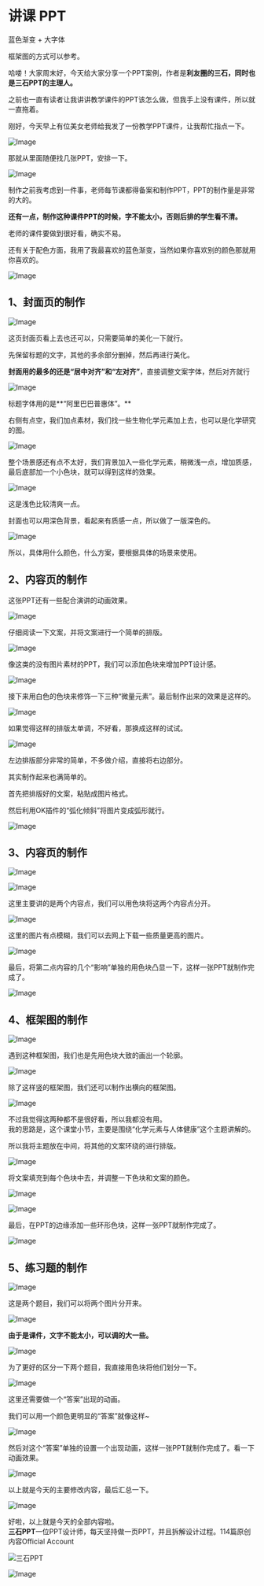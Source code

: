 # 讲课 PPT

蓝色渐变 + 大字体

框架图的方式可以参考。



哈喽！大家周末好，今天给大家分享一个PPT案例，作者是**利友圈的三石，同时也是三石PPT的主理人。**

之前也一直有读者让我讲讲教学课件的PPT该怎么做，但我手上没有课件，所以就一直拖着。

刚好，今天早上有位美女老师给我发了一份教学PPT课件，让我帮忙指点一下。

![Image](https://mmbiz.qpic.cn/mmbiz_png/04WFIXk01pFUKqPrmwJEicEUjTBgydfqic0D2vJGzRHOiakXINsUEiaYKNCxtzUngiayxicndNH3j35EHFtOCAmCy52Q/640?wx_fmt=png&tp=webp&wxfrom=5&wx_lazy=1&wx_co=1)

那就从里面随便找几张PPT，安排一下。  


![Image](https://mmbiz.qpic.cn/mmbiz_jpg/04WFIXk01pGWbWN7qaAdDqJPwxp69rW2BgK0ATrzzR86WE95gFWtE7FxD2dkRElg0rNdgbrjh1P0Cw06IDmLiaw/640?wx_fmt=jpeg&tp=webp&wxfrom=5&wx_lazy=1&wx_co=1)

制作之前我考虑到一件事，老师每节课都得备案和制作PPT，PPT的制作量是非常的大的。

**还有一点，制作这种课件PPT的时候，字不能太小，否则后排的学生看不清。**  


老师的课件要做到很好看，确实不易。  


还有关于配色方面，我用了我最喜欢的蓝色渐变，当然如果你喜欢别的颜色那就用你喜欢的。

![Image](https://mmbiz.qpic.cn/mmbiz_png/04WFIXk01pGWbWN7qaAdDqJPwxp69rW2hCQNMmnp0WWZzW8WCGkJGg1P7vt6SpJEAAXicXTI9dQNY6kGESmsibBA/640?wx_fmt=png&tp=webp&wxfrom=5&wx_lazy=1&wx_co=1)

## **1、封面页的制作**

![Image](https://mmbiz.qpic.cn/mmbiz_png/04WFIXk01pGWbWN7qaAdDqJPwxp69rW2IbdH9ria4KjHEDNxGr01bVuXO4FuwZrBWogLxIxlMEKccAqAjiaotVpA/640?wx_fmt=png&tp=webp&wxfrom=5&wx_lazy=1&wx_co=1)

这页封面页看上去也还可以，只需要简单的美化一下就行。  


先保留标题的文字，其他的多余部分删掉，然后再进行美化。  


**封面用的最多的还是“居中对齐”和“左对齐”**，直接调整文案字体，然后对齐就行

![Image](https://mmbiz.qpic.cn/mmbiz_png/vsj6gMVg9HJHVNzDJYow6picVgOcwwGepVDBiaoNgC3icISryjNsDUK2CYlqSVWV6rDlia6yPbqVuMryHRS04ve3Fg/640?wx_fmt=png&tp=webp&wxfrom=5&wx_lazy=1&wx_co=1)

标题字体用的是**“阿里巴巴普惠体”。**  


右侧有点空，我们加点素材，我们找一些生物化学元素加上去，也可以是化学研究的图。

![Image](https://mmbiz.qpic.cn/mmbiz_png/vsj6gMVg9HJHVNzDJYow6picVgOcwwGepvd7sgyQ2FEALAjx8byq0TZCZYmuh0SESLMpLTiauI0z03teOCicibon0A/640?wx_fmt=png&tp=webp&wxfrom=5&wx_lazy=1&wx_co=1)

整个场景感还有点不太好，我们背景加入一些化学元素，稍微浅一点，增加质感，最后底部加一个小色块，就可以得到这样的效果。

![Image](https://mmbiz.qpic.cn/mmbiz_png/vsj6gMVg9HJHVNzDJYow6picVgOcwwGepc9jM0lJgrZS1tgIQasxk37bpkvOS3OsYaSw3lLQRXtFHuZlcDvacJA/640?wx_fmt=png&tp=webp&wxfrom=5&wx_lazy=1&wx_co=1)

这是浅色比较清爽一点。

封面也可以用深色背景，看起来有质感一点，所以做了一版深色的。

![Image](https://mmbiz.qpic.cn/mmbiz_png/vsj6gMVg9HJHVNzDJYow6picVgOcwwGepGjZibwZDkt7qfDASAmZMtSHAn6IccJkt5OS3VnjVfuqaMQ5ujQicWUhQ/640?wx_fmt=png&tp=webp&wxfrom=5&wx_lazy=1&wx_co=1)

所以，具体用什么颜色，什么方案，要根据具体的场景来使用。

## **2、内容页的制作**

这张PPT还有一些配合演讲的动画效果。

![Image](https://mmbiz.qpic.cn/mmbiz_gif/04WFIXk01pGWbWN7qaAdDqJPwxp69rW2ZwWd8y6ibvfe6aUOGSLudeKUeN2jCh6Jgj9rDsLvGt27yyZmNcPTvcQ/640?wx_fmt=gif&tp=webp&wxfrom=5&wx_lazy=1)

仔细阅读一下文案，并将文案进行一个简单的排版。

![Image](https://mmbiz.qpic.cn/mmbiz_png/04WFIXk01pGWbWN7qaAdDqJPwxp69rW21S49dZGMLnSl4eIgqGHh6Pt4F5OWL8ydljAvJicLibWPjfNNt20eBr3g/640?wx_fmt=png&tp=webp&wxfrom=5&wx_lazy=1&wx_co=1)

像这类的没有图片素材的PPT，我们可以添加色块来增加PPT设计感。

![Image](https://mmbiz.qpic.cn/mmbiz_gif/04WFIXk01pGWbWN7qaAdDqJPwxp69rW2fqicCGtYhhLxUchk8iaHiauNBLH03Y6dDT8DcjibvzvSXICeuVfOibOdR0w/640?wx_fmt=gif&tp=webp&wxfrom=5&wx_lazy=1)

接下来用白色的色块来修饰一下三种“微量元素”。最后制作出来的效果是这样的。

![Image](https://mmbiz.qpic.cn/mmbiz_png/04WFIXk01pGWbWN7qaAdDqJPwxp69rW2uia9EPOMvL8oQX1JibqLIDbwzrdnCokCdgAPU02DUNYDt0Mm1JyMOuGQ/640?wx_fmt=png&tp=webp&wxfrom=5&wx_lazy=1&wx_co=1)

如果觉得这样的排版太单调，不好看，那换成这样的试试。  


![Image](https://mmbiz.qpic.cn/mmbiz_png/04WFIXk01pGWbWN7qaAdDqJPwxp69rW2zCl6NvStl5zEhNCLNcsiapKTpoibl8J82SvrDnsa5B2MkG7x1U820KyQ/640?wx_fmt=png&tp=webp&wxfrom=5&wx_lazy=1&wx_co=1)

左边排版部分非常的简单，不多做介绍，直接将右边部分。  


其实制作起来也满简单的。  


首先把排版好的文案，粘贴成图片格式。

  
然后利用OK插件的“弧化倾斜”将图片变成弧形就行。  
  


![Image](https://mmbiz.qpic.cn/mmbiz_gif/04WFIXk01pGWbWN7qaAdDqJPwxp69rW2FIo2OKCicIpb1FdCvmTpwBz9OBFIDsuUG2SMxSab5xaUwDR4QBhyqCw/640?wx_fmt=gif&tp=webp&wxfrom=5&wx_lazy=1)

##    **3、内容页的制作**  

![Image](https://mmbiz.qpic.cn/mmbiz_gif/04WFIXk01pGWbWN7qaAdDqJPwxp69rW2yuFFsAU5bglSp91tiaXGEviaqPKGdyslEa9wxUbiavFpSicjUoBL44yib8w/640?wx_fmt=gif&tp=webp&wxfrom=5&wx_lazy=1)

![Image](https://mmbiz.qpic.cn/mmbiz_png/04WFIXk01pGWbWN7qaAdDqJPwxp69rW2BWswuib9OpVmPEFwDQtGoI49ffy3jZlkgcOWdiaaQteOUiazMaXMBHeiaw/640?wx_fmt=png&tp=webp&wxfrom=5&wx_lazy=1&wx_co=1)

  
这里主要讲的是两个内容点，我们可以用色块将这两个内容点分开。  
  


![Image](https://mmbiz.qpic.cn/mmbiz_gif/04WFIXk01pGWbWN7qaAdDqJPwxp69rW21WyxmniaeygDAmNic1Vg0N0tmKkkSmPjpx0W6aPJWibjHtC6kaMx0vicrg/640?wx_fmt=gif&tp=webp&wxfrom=5&wx_lazy=1)

  
这里的图片有点模糊，我们可以去网上下载一些质量更高的图片。  
  


![Image](https://mmbiz.qpic.cn/mmbiz_gif/04WFIXk01pGWbWN7qaAdDqJPwxp69rW23Tf06pom8icHpfDaWGMU0tmBCcIQxEF84yl5AjfibpK2LubDviaSVvahA/640?wx_fmt=gif&tp=webp&wxfrom=5&wx_lazy=1)

  
最后，将第二点内容的几个“影响”单独的用色块凸显一下，这样一张PPT就制作完成了。  


![Image](https://mmbiz.qpic.cn/mmbiz_gif/04WFIXk01pGWbWN7qaAdDqJPwxp69rW2udhkoHh7rA2zskyNNxQn0Ex5VdyxjRwyibwKyuhgsBqgnYeKFAQWU3Q/640?wx_fmt=gif&tp=webp&wxfrom=5&wx_lazy=1)

##  **4、框架图的制作**  

![Image](https://mmbiz.qpic.cn/mmbiz_png/04WFIXk01pGWbWN7qaAdDqJPwxp69rW2kDy8D5dY6Zufib1wsUbsjarJw3YEd9l7E2UuGvgQ6LRzad0MPBWRF3A/640?wx_fmt=png&tp=webp&wxfrom=5&wx_lazy=1&wx_co=1)

  
遇到这种框架图，我们也是先用色块大致的画出一个轮廓。  
  


![Image](https://mmbiz.qpic.cn/mmbiz_png/04WFIXk01pGWbWN7qaAdDqJPwxp69rW2QSdWl8XibI2WwusTOHVnrrDxO3QkIwmFZrXFvB5jNUvVvuBnMnBJWYg/640?wx_fmt=png&tp=webp&wxfrom=5&wx_lazy=1&wx_co=1)

  
除了这样竖的框架图，我们还可以制作出横向的框架图。  
  


![Image](https://mmbiz.qpic.cn/mmbiz_png/04WFIXk01pGWbWN7qaAdDqJPwxp69rW2O8rOTmcb9FAvwgSwNuIgzic0YicRO9ZCibjHQGGtQMmMxNtRTkz40krVQ/640?wx_fmt=png&tp=webp&wxfrom=5&wx_lazy=1&wx_co=1)

  
不过我觉得这两种都不是很好看，所以我都没有用。  
我的思路是，这个课堂小节，主要是围绕“化学元素与人体健康”这个主题讲解的。  
  
所以我将主题放在中间，将其他的文案环绕的进行排版。  
  


![Image](https://mmbiz.qpic.cn/mmbiz_png/04WFIXk01pGWbWN7qaAdDqJPwxp69rW2E9ghymWBczh1h3N7VVXMfXrJ1hLGt2BPGXfoYpZMFLeyHiaBaKyVQZQ/640?wx_fmt=png&tp=webp&wxfrom=5&wx_lazy=1&wx_co=1)

  
将文案填充到每个色块中去，并调整一下色块和文案的颜色。  
  


![Image](https://mmbiz.qpic.cn/mmbiz_png/04WFIXk01pGWbWN7qaAdDqJPwxp69rW2JYaQEu6XbzkgltsO3nnfgWKibicicu1EEIdPlDCR1juiciawekzHKuNkMicw/640?wx_fmt=png&tp=webp&wxfrom=5&wx_lazy=1&wx_co=1)

![Image](https://mmbiz.qpic.cn/mmbiz_png/04WFIXk01pGWbWN7qaAdDqJPwxp69rW2r7J0g0wLWBgBO59y3ib3sCm7wfd2RHKflWUFpyzXic6RaqViaFVib9ne2A/640?wx_fmt=png&tp=webp&wxfrom=5&wx_lazy=1&wx_co=1)

  
最后，在PPT的边缘添加一些环形色块，这样一张PPT就制作完成了。  


![Image](https://mmbiz.qpic.cn/mmbiz_gif/04WFIXk01pGWbWN7qaAdDqJPwxp69rW2yZCOiaMUayvbsfZEcKXZATib19wpOW576NwpkSPFFKt1ZEmswHhC93Lw/640?wx_fmt=gif&tp=webp&wxfrom=5&wx_lazy=1)

##   **5、练习题的制作** 

![Image](https://mmbiz.qpic.cn/mmbiz_png/04WFIXk01pGWbWN7qaAdDqJPwxp69rW2ZpkcaCNcpS2LA9SEicnP2VaJXewE4mxzFmwFq7DqEmK8v6LcwH98YlQ/640?wx_fmt=png&tp=webp&wxfrom=5&wx_lazy=1&wx_co=1)

  
这是两个题目，我们可以将两个图片分开来。  
  


![Image](https://mmbiz.qpic.cn/mmbiz_gif/04WFIXk01pGWbWN7qaAdDqJPwxp69rW23nbMpcnYRgkvaXib1mcX250A29TIxrCHU2IFmgO4eGCzsl7Ca28UxdA/640?wx_fmt=gif&tp=webp&wxfrom=5&wx_lazy=1)

  
**由于是课件，文字不能太小，可以调的大一些。**  
  


![Image](https://mmbiz.qpic.cn/mmbiz_gif/04WFIXk01pGWbWN7qaAdDqJPwxp69rW2K5giciaLFy1PcxruQIaKxZNicaIUOa6Z0Z1kBBic4y4fVFF7b4Qrddiclxw/640?wx_fmt=gif&tp=webp&wxfrom=5&wx_lazy=1)

  
为了更好的区分一下两个题目，我直接用色块将他们划分一下。  
  


![Image](https://mmbiz.qpic.cn/mmbiz_gif/04WFIXk01pGWbWN7qaAdDqJPwxp69rW2SsZDxKicUvic0WYRuAapSm1Jf3EalCanGxN3Bw9B5lwQkCtpWwzXma4g/640?wx_fmt=gif&tp=webp&wxfrom=5&wx_lazy=1)

  
这里还需要做一个“答案”出现的动画。  
  
我们可以用一个颜色更明显的“答案”就像这样~  


![Image](https://mmbiz.qpic.cn/mmbiz_gif/04WFIXk01pGWbWN7qaAdDqJPwxp69rW28zz0nIu60iaV00ZaCs02pib4VZ1RWUerOvribJX9QA5Z9yO85773DmBgA/640?wx_fmt=gif&tp=webp&wxfrom=5&wx_lazy=1)

  
然后对这个“答案”单独的设置一个出现动画，这样一张PPT就制作完成了。看一下动画效果。  


![Image](https://mmbiz.qpic.cn/mmbiz_gif/04WFIXk01pGWbWN7qaAdDqJPwxp69rW2eDqW8R6Xdpzr5K9U91sfHZiaXBYwibx7KozxRNLq1ffxDx35IiaHVJGVQ/640?wx_fmt=gif&tp=webp&wxfrom=5&wx_lazy=1)

  
以上就是今天的主要修改内容，最后汇总一下。  


![Image](https://mmbiz.qpic.cn/mmbiz_gif/04WFIXk01pGWbWN7qaAdDqJPwxp69rW2sX8icc1t0jhyUHvLVhZdAiaia9YY9VRIPP9TLMe4pRP2fWYuicXOlc39zw/640?wx_fmt=gif&tp=webp&wxfrom=5&wx_lazy=1)

  
好啦，以上就是今天的全部内容啦。  
**三石PPT**一位PPT设计师，每天坚持做一页PPT，并且拆解设计过程。114篇原创内容Official Account  


![&#x4E09;&#x77F3;PPT](http://mmbiz.qpic.cn/mmbiz_png/04WFIXk01pFEmkBiccY4icStXKJotA4fLmW8Y0YtK9RmlpXVCd1cwrP0YyrWQe7eDjINBKX80icLj8UiaYUvya4kQA/0?wx_fmt=png)

![Image](https://mmbiz.qpic.cn/mmbiz_jpg/vsj6gMVg9HJHVNzDJYow6picVgOcwwGepKzYq0lXosCA5YYpiczfsRtXZFjnhMA7A7J0tOkA8U1S3iaXJjqGW7fGg/640?wx_fmt=jpeg&tp=webp&wxfrom=5&wx_lazy=1&wx_co=1)

